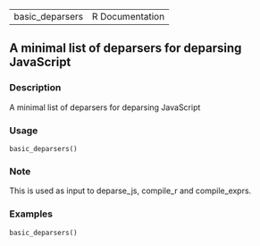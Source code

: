 |                  |                 |
|------------------|----------------:|
| basic\_deparsers | R Documentation |

## A minimal list of deparsers for deparsing JavaScript

### Description

A minimal list of deparsers for deparsing JavaScript

### Usage

    basic_deparsers()

### Note

This is used as input to deparse\_js, compile\_r and compile\_exprs.

### Examples

    basic_deparsers()

<link rel="stylesheet" type="text/css" href="../css/md-styles.css"></link>
